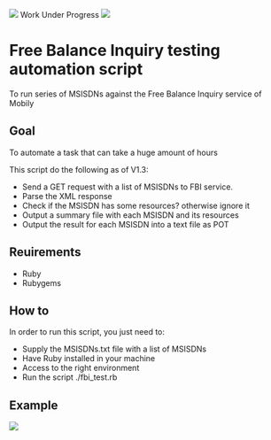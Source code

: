 ![](http://www.forethinkingpeople.com/shared/graphics/ConstructionInProgressIcon01.gif) Work Under Progress ![](http://www.forethinkingpeople.com/shared/graphics/ConstructionInProgressIcon01.gif)

# Free Balance Inquiry testing automation script
To run series of MSISDNs against the Free Balance Inquiry service of Mobily

## Goal
To automate a task that can take a huge amount of hours

This script do the following as of V1.3:
* Send a GET request with a list of MSISDNs to FBI service.
* Parse the XML response
* Check if the MSISDN has some resources? otherwise ignore it
* Output a summary file with each MSISDN and its resources
* Output the result for each MSISDN into a text file as POT

## Reuirements
* Ruby
* Rubygems

## How to
In order to run this script, you just need to:
* Supply the MSISDNs.txt file with a list of MSISDNs
* Have Ruby installed in your machine
* Access to the right environment
* Run the script ./fbi_test.rb

## Example
![](https://cloud.githubusercontent.com/assets/904363/11667844/2302364c-9e05-11e5-9e53-bfa7fcd66730.png)

